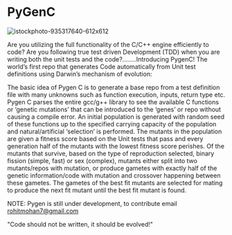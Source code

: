 # PyGenC

![istockphoto-935317640-612x612](https://user-images.githubusercontent.com/40918560/74388306-16880680-4dc9-11ea-96d2-244801f38682.jpg)

Are you utilizing the full functionality of the C/C++ engine efficiently to code? Are you following true test driven Development (TDD) when you are writing both the unit tests and the code?........Introducing PygenC! The world’s first repo that generates Code automatically from Unit test definitions using Darwin’s mechanism of evolution:  

The basic idea of Pygen C is to generate a base repo from a test definition file with many unknowns such as function execution, inputs, return type etc. Pygen C parses the entire gcc/g++ library to see the available C functions or ‘genetic mutations’ that can be introduced to the ‘genes’ or repo without causing a compile error. An initial population is generated with random seed of these functions up to the specified carrying capacity of the population and natural/artificial ‘selection’ is performed. The mutants in the population are given a fitness score based on the Unit tests that pass and every generation half of the mutants with the lowest fitness score perishes. Of the mutants that survive, based on the type of reproduction selected, binary fission (simple, fast) or sex (complex), mutants either split into two mutants/repos with mutation, or produce gametes with exactly half of the genetic information/code with mutation and crossover happening between these gametes. The gametes of the best fit mutants are selected for mating to produce the next fit mutant until the best fit mutant is found.

NOTE: Pygen is still under development, to contribute email rohitmohan7@gmail.com

"Code should not be written, it should be evolved!"

